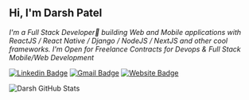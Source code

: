 ## Hi, I'm Darsh Patel

*I'm a Full Stack Developer🚀 building Web and Mobile applications with ReactJS / React Native / Django / NodeJS / NextJS and other cool frameworks. I'm Open for Freelance Contracts for Devops & Full Stack Mobile/Web Development*

[![Linkedin Badge](https://img.shields.io/badge/-LinkedIn-0096c7?style=for-the-badge&logo=Linkedin&logoColor=white&link=https://www.linkedin.com/in/darshkpatel/)](https://www.linkedin.com/in/darshkpatel/)
[![Gmail Badge](https://img.shields.io/badge/-Gmail-ef233c?style=for-the-badge&logo=Gmail&logoColor=white&link=mailto:darshkpatel@gmail.com)](mailto:darshkpatel@gmail.com)
[![Website Badge](https://img.shields.io/badge/Website-F38020?style=for-the-badge&logo=icloud&logoColor=white)](https://darshkpatel.com)

![Darsh GitHub Stats](https://github-readme-stats.vercel.app/api?username=darshkpatel&count_private=true&show_icons=true&include_all_commits=true)
